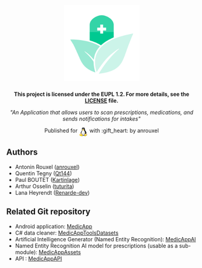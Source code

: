 <h1 align="center">
  <img src="MedicApp.png" alt="MedicApp" height="200">
  <br />
</h1>

<p align="center"><b>This project is licensed under the EUPL 1.2. For more details, see the <a href="LICENSE.md">LICENSE</a> file.</b></p>
<p align="center"><i>"An Application that allows users to scan prescriptions, medications, and sends notifications for intakes"</i></p>

<p align="center">Published for <img src="https://raw.githubusercontent.com/anythingcodes/slack-emoji-for-techies/gh-pages/emoji/tux.png" align="top" width="24" /> with :gift_heart: by anrouxel</p>

## Authors
* Antonin Rouxel ([anrouxel](https://github.com/anrouxel))
* Quentin Tegny ([Qt144](https://github.com/Qt144))
* Paul BOUTET ([Kartinlage](https://github.com/Kartinlage))
* Arthur Osselin ([tuturita](https://github.com/tuturita))
* Lana Heyrendt ([Renarde-dev](https://github.com/Renarde-dev))

## Related Git repository
* Android application: [MedicApp](https://github.com/anrouxel/MedicApp#----)
* C# data cleaner: [MedicAppToolsDatasets](https://github.com/anrouxel/MedicAppToolsDatasets#----)
* Artificial Intelligence Generator (Named Entity Recognition): [MedicAppAI](https://github.com/anrouxel/MedicAppAI#----)
* Named Entity Recognition AI model for prescriptions (usable as a sub-module): [MedicAppAssets](https://gitlab.univ-nantes.fr/E213726L/MedicAppAssets.git)
* API : [MedicAppAPI](https://github.com/Renarde-dev/MedicApp-API#----)

